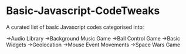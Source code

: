 # Basic-Javascript-CodeTweaks
A curated list of basic Javascript codes categorised into:

->Audio Library
->Background Music Game
->Ball Control Game
->Basic Widgets
->Geolocation
->Mouse Event Movements
->Space Wars Game
